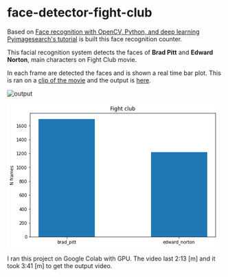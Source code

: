 # face-detector-fight-club

Based on [Face recognition with OpenCV, Python, and deep learning Pyimagesearch's tutorial](https://www.pyimagesearch.com/2018/06/18/face-recognition-with-opencv-python-and-deep-learning/) is built this face recognition counter.


This facial recognition system detects the faces of **Brad Pitt** and **Edward Norton**, 
main characters on Fight Club movie. 

In each frame are detected the faces and is shown a real time bar plot. This is ran on a [clip of the movie](https://www.youtube.com/watch?v=CWRTqMGvdpc) and the output is [here](https://youtu.be/WEfk_Zbcqa0).




![output](output.gif)

![Bar plot](plot.png)

I ran this project on Google Colab with GPU. The video last 2:13 [m] and it took 3:41 [m] to get the output video. 
